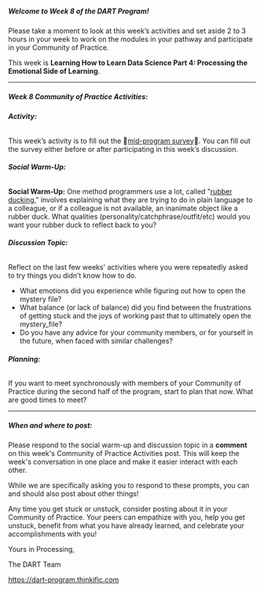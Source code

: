 ##### **Welcome to Week 8 of the DART Program!**

Please take a moment to look at this week’s activities and set aside 2 to 3 hours in your week to work on the modules in your pathway and participate in your Community of Practice. 

This week is **Learning How to Learn Data Science Part 4: Processing the Emotional Side of Learning**.

---

##### **Week 8 Community of Practice Activities:**

###### **Activity:** 
This week’s activity is to fill out the 🔴[mid-program survey](link/to/survey)🔴. You can fill out the survey either before or after participating in this week’s discussion. 

###### **Social Warm-Up:** 
**Social Warm-Up:** One method programmers use a lot, called "[rubber ducking](https://en.wikipedia.org/wiki/Rubber_duck_debugging)," involves explaining what they are trying to do in plain language to a colleague, or if a colleague is not available, an inanimate object like a rubber duck. What qualities (personality/catchphrase/outfit/etc) would you want your rubber duck to reflect back to you? 

###### **Discussion Topic:** 
Reflect on the last few weeks' activities where you were repeatedly asked to try things you didn’t know how to do. 
<ul>
<li> What emotions did you experience while figuring out how to open the mystery file? </li>
<li> What balance (or lack of balance) did you find between the frustrations of getting stuck and the joys of working past that to ultimately open the mystery_file? </li>
<li> Do you have any advice for your community members, or for yourself in the future, when faced with similar challenges? </li>
</ul>

###### **Planning:** 
If you want to meet synchronously with members of your Community of Practice during the second half of the program, start to plan that now. What are good times to meet? 

---

##### **When and where to post:**

Please respond to the social warm-up and discussion topic in a **comment** on this week's Community of Practice Activities post. This will keep the week's conversation in one place and make it easier interact with each other.

While we are specifically asking you to respond to these prompts, you can and should also post about other things!

Any time you get stuck or unstuck, consider posting about it in your Community of Practice. Your peers can empathize with you, help you get unstuck, benefit from what you have already learned, and celebrate your accomplishments with you!

 Yours in Processing, 

The DART Team

https://dart-program.thinkific.com
